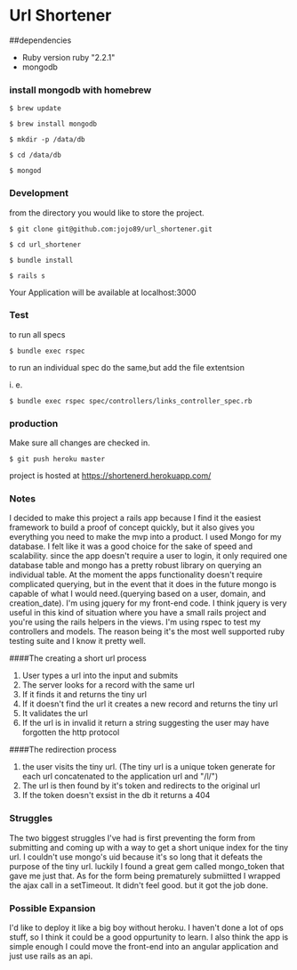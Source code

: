 # Url Shortener

##dependencies
* Ruby version ruby "2.2.1"
* mongodb

### install mongodb with homebrew

```
$ brew update
```

```
$ brew install mongodb
```

```
$ mkdir -p /data/db
```

```
$ cd /data/db
```

```
$ mongod 
```

### Development

from the directory you would like to store the project.

```
$ git clone git@github.com:jojo89/url_shortener.git
```

```
$ cd url_shortener
```

```
$ bundle install
```

```
$ rails s
```
 
 Your Application will be available at localhost:3000
 
### Test

 to run all specs 
```
$ bundle exec rspec
```
to run an individual spec do the same,but add the file extentsion

 i. e.
```
$ bundle exec rspec spec/controllers/links_controller_spec.rb
```

### production
Make sure all changes are checked in.
```
$ git push heroku master
```
project is hosted at https://shortenerd.herokuapp.com/


### Notes 


  I decided to make this project a rails app because I find it the easiest framework to build a proof of concept
quickly, but it also gives you everything you need to make the mvp into a product. I used Mongo for my database.
I felt like it was a good choice for the sake of speed and scalability. since the app doesn't require a user to login,
it only required one database table and mongo has a pretty robust library on querying an individual table.
At the moment the apps functionality doesn't require complicated querying, but in the event that it does in the future
mongo is capable of what I would need.(querying based on a user, domain, and creation_date). I'm using jquery 
for my front-end code. I think jquery is very useful in this kind of situation where you have a small rails project
and you're using the rails helpers in the views. I'm using rspec to test my controllers and models. The reason
being it's the most well supported ruby testing suite and I know it pretty well.


####The creating a short url process

1.  User types a url into the input and submits
2.  The server looks for a record with the same url
3.  If it finds it and returns the tiny url
4.  If it doesn't find the url it creates a new record and returns the tiny url
5.  It validates the url
6.  If the url is in invalid it return a string suggesting the user may have forgotten the http protocol

####The redirection process

1.  the user visits the tiny url. (The tiny url is a unique token generate for each url concatenated to the application url and "/l/")
2.  The url is then found by it's token and redirects to the original url
3.  If the token doesn't exsist in the db it returns a 404

### Struggles
  The two biggest struggles I've had is first preventing the form from submitting and coming up with a 
  way to get a short unique index for the tiny url. I couldn't use mongo's uid because it's so long that it
  defeats the purpose of the tiny url. luckily I found a great gem called mongo_token that gave me just that. 
  As for the form being prematurely submiitted I wrapped the ajax call in a setTimeout. It didn't feel good.
  but it got the job done.

### Possible Expansion
 I'd like to deploy it like a big boy without heroku. I haven't done a lot of ops stuff, so I think it
 could be a good oppurtunity to learn. I also think the app is simple enough I could move the front-end into 
 an angular application and just use rails as an api.
